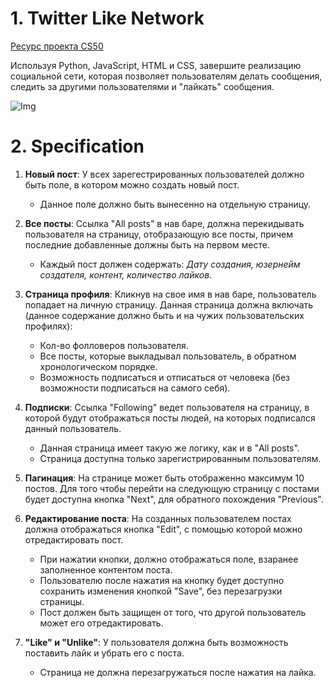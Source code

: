 # 1. Twitter Like Network

[Ресурс проекта CS50](https://cs50.harvard.edu/web/2020/projects/4/network/)

Используя Python, JavaScript, HTML и CSS, завершите реализацию социальной сети, которая позволяет пользователям делать сообщения, следить за другими пользователями и "лайкать" сообщения.

![Img](https://cs50.harvard.edu/web/2020/projects/4/images/network.png)

# 2. Specification


1. **Новый пост**: У всех зарегестрированных пользователей должно быть
поле, в котором можно создать новый пост.
    - Данное поле должно быть вынесенно на отдельную страницу.

1. **Все посты**: Ссылка "All posts" в нав баре, должна перекидывать пользователя на страницу, отобразающую все посты, причем последние добавленные должны быть на первом месте.
	- Каждый пост должен содержать: *Дату создания, юзернейм создателя, контент, количество лайков*.

2. **Страница профиля**: Кликнув на свое имя в нав баре, пользователь попадает на личную страницу. Данная страница должна включать (данное содержание должно быть и на чужих пользовательских профилях):
	- Кол-во фолловеров пользователя.
	- Все посты, которые выкладывал пользователь, в обратном хронологическом порядке.
	- Возможность подписаться и отписаться от человека (без возможности подписаться на самого себя).

3. **Подписки**: Ссылка "Following" ведет пользователя на страницу, в которой будут отображаться посты людей, на которых подписался данный пользователь.
	- Данная страница имеет такую же логику, как и в "All posts".
	- Страница доступна только зарегистрированным пользователям.

4. **Пагинация**: На странице может быть отображенно максимум 10 постов. Для того чтобы перейти на следующую страницу с постами будет доступна кнопка "Next", для обратного похождения "Previous".

5. **Редактирование поста**: На созданных пользователем постах должна отображаться кнопка "Edit", с помощью которой можно отредактировать пост.
	- При нажатии кнопки, должно отображаться поле, взаранее заполненное контентом поста.
	- Пользователю после нажатия на кнопку будет доступно сохранить изменения кнопкой "Save", без перезагрузки страницы.
	- Пост должен быть защищен от того, что другой пользователь может его отредактировать.

6. **"Like" и "Unlike"**: У пользователя должна быть возможность поставить лайк и убрать его с поста.
	- Страница не должна перезагружаться после нажатия на лайка.
